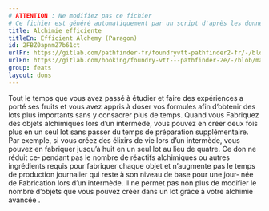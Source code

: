 ```yaml
---
# ATTENTION : Ne modifiez pas ce fichier
# Ce fichier est généré automatiquement par un script d'après les données du module Foundry VTT officiel et de sa traduction
title: Alchimie efficiente
titleEn: Efficient Alchemy (Paragon)
id: 2FBZ0apnmZ7b61ct
urlFr: https://gitlab.com/pathfinder-fr/foundryvtt-pathfinder2-fr/-/blob/master/data/feats/2FBZ0apnmZ7b61ct.htm
urlEn: https://gitlab.com/hooking/foundry-vtt---pathfinder-2e/-/blob/master/packs/data/feats.db/efficient-alchemy-paragon.json
group: feats
layout: dons
---
```

Tout le temps que vous avez passé à étudier et faire des expériences a porté ses fruits et vous avez appris à doser vos formules afin d’obtenir des lots plus importants sans y consacrer plus de temps. Quand vous Fabriquez des objets alchimiques lors d’un intermède, vous pouvez en créer deux fois plus en un seul lot sans passer du temps de préparation supplémentaire. Par exemple, si vous créez des élixirs de vie lors d’un intermède, vous pouvez en fabriquer jusqu’à huit en un seul lot au lieu de quatre. Ce don ne réduit ce‑ pendant pas le nombre de réactifs alchimiques ou autres ingrédients requis pour fabriquer chaque objet et n’augmente pas le temps de production journalier qui reste à son niveau de base pour une jour‑ née de Fabrication lors d’un intermède. Il ne permet pas non plus de modifier le nombre d’objets que vous pouvez créer dans un lot grâce à votre alchimie avancée 
.

